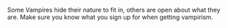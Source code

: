 Some Vampires hide their nature to fit in, others are open about what they are. Make sure you know what you sign up for when getting vampirism.
